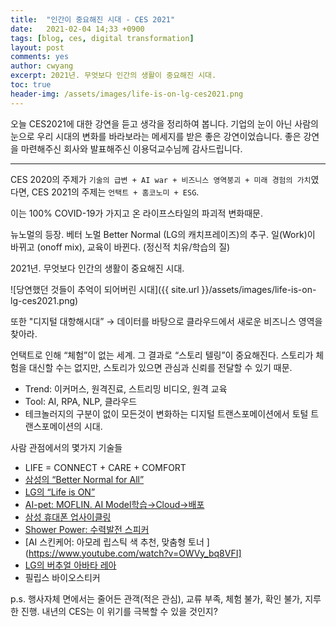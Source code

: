 ```yaml
---
title:  "인간이 중요해진 시대 - CES 2021"
date:   2021-02-04 14;33 +0900
tags: [blog, ces, digital transformation]
layout: post
comments: yes
author: cwyang
excerpt: 2021년. 무엇보다 인간의 생활이 중요해진 시대.
toc: true
header-img: /assets/images/life-is-on-lg-ces2021.png
---
```

오늘 CES2021에 대한 강연을 듣고 생각을 정리하여 봅니다. 기업의 눈이 아닌 사람의 눈으로 우리 시대의 변화를 바라보라는 메세지를 받은 좋은 강연이었습니다. 좋은 강연을 마련해주신 회사와 발표해주신 이용덕교수님께 감사드립니다.

***

CES 2020의 주제가 `기술의 급변 + AI war + 비즈니스 영역붕괴 + 미래 경험의 가치`였다면,
CES 2021의 주제는 `언택트 + 홈코노미 + ESG`.
 
이는 100% COVID-19가 가지고 온 라이프스타일의 파괴적 변화때문.

뉴노멀의 등장. 베터 노멀 Better Normal (LG의 캐치프레이즈)의 추구. 일(Work)이 바뀌고 (onoff mix), 교육이 바뀐다. (정신적 치유/학습의 질)

2021년. 무엇보다 인간의 생활이 중요해진 시대.

![당연했던 것들이 추억이 되어버린 시대]({{ site.url }}/assets/images/life-is-on-lg-ces2021.png)


또한 "디지털 대항해시대” → 데이터를 바탕으로 클라우드에서 새로운 비즈니스 영역을 찾아라.

언택트로 인해 “체험”이 없는 세계.
그 결과로
“스토리 텔링”이 중요해진다.
스토리가 체험을 대신할 수는 없지만, 스토리가 있으면 관심과 신뢰를 전달할 수 있기 때문.

* Trend: 이커머스, 원격진료, 스트리밍 비디오, 원격 교육
* Tool: AI, RPA, NLP, 클라우드
* 테크놀러지의 구분이 없이 모든것이 변화하는 디지털 트랜스포메이션에서 토털 트랜스포메이션의 시대.


사람 관점에서의 몇가지 기술들
- LIFE = CONNECT + CARE + COMFORT
- [삼성의 “Better Normal for All”](https://www.youtube.com/watch?v=bQd2J-53PTU)
- [LG의 “Life is ON”](https://www.youtube.com/watch?v=Y-7coIGK7IM)
- [AI-pet: MOFLIN. AI Model학습→Cloud→배포](https://www.youtube.com/watch?v=z4rSG8f8N00)
- [삼성 휴대폰 업사이클링 ](https://www.youtube.com/watch?v=m9AL266C0lc)
- [Shower Power: 수력발전 스피커 ](https://www.youtube.com/watch?v=bNSCIuHKhro)
- [AI 스킨케어: 아모레 립스틱 색 추천, 맞춤형 토너 ](https://www.youtube.com/watch?v=OWVy_bq8VFI]
- [LG의 버추얼 아바타 레아 ](https://www.youtube.com/watch?v=Yj0R1RgyIx4)
- 필립스 바이오스티커

p.s. 행사자체 면에서는 줄어든 관객(적은 관심), 교류 부족, 체험 불가, 확인 불가, 지루한 진행.
내년의 CES는 이 위기를 극복할 수 있을 것인지?


